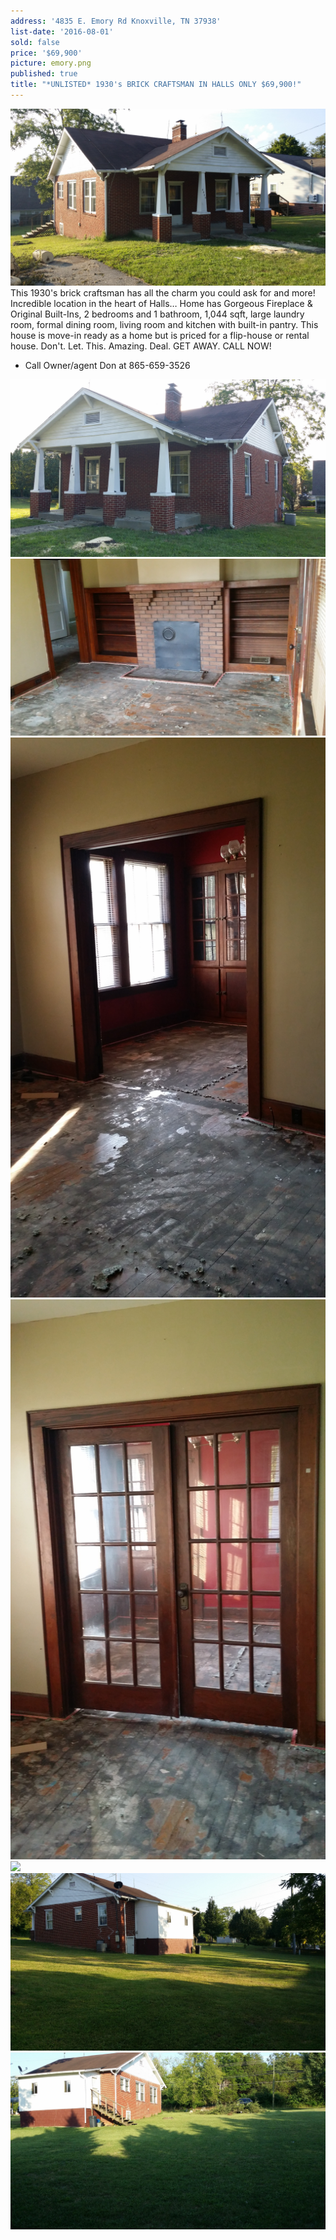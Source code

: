 ```yaml
---
address: '4835 E. Emory Rd Knoxville, TN 37938'
list-date: '2016-08-01'
sold: false
price: '$69,900'
picture: emory.png
published: true
title: "*UNLISTED* 1930's BRICK CRAFTSMAN IN HALLS ONLY $69,900!"
---
```



![](/uploads/versions/20160731-191859---x----4128-2322x---.jpg)This 1930's brick craftsman has all the charm you could ask for and more! Incredible location in the heart of Halls… Home has Gorgeous Fireplace & Original Built-Ins, 2 bedrooms and 1 bathroom, 1,044 sqft, large laundry room, formal dining room, living room and kitchen with built-in pantry. This house is move-in ready as a home but is priced for a flip-house or rental house. Don't. Let. This. Amazing. Deal. GET AWAY. CALL NOW!

* Call Owner/agent Don at 865-659-3526


![](/uploads/versions/20160731-192005---x----4128-2322x---.jpg)![](/uploads/versions/20160731-192837---x----4128-2322x---.jpg)![](/uploads/versions/20160731-192852---x----4128-2322x---.jpg)![](/uploads/versions/20160731-193032---x----4128-2322x---.jpg)![](/uploads/versions/20160731-192029---x----4128-2322x---.jpg)![](/uploads/versions/20160731-192200---x----4128-2322x---.jpg)![](/uploads/versions/20160731-192312---x----4128-2322x---.jpg)